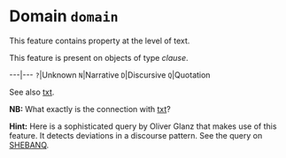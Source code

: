 # Domain `domain`


This feature contains property at the level of text.

This feature is present on objects of type *clause*.

---|---
`?`|Unknown
`N`|Narrative
`D`|Discursive
`Q`|Quotation

See also [txt](txt).

**NB:**
What exactly is the connection with [txt](txt)?

**Hint:**
Here is a sophisticated query by Oliver Glanz that makes use of this
feature. It detects deviations in a discourse pattern. See the query
on [SHEBANQ](https://shebanq.ancient-data.org/hebrew/query?id=491).

